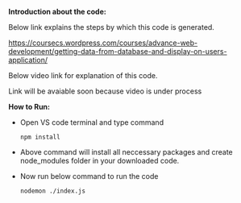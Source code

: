 **Introduction about the code:**

Below link explains the steps by which this code is generated.

https://coursecs.wordpress.com/courses/advance-web-development/getting-data-from-database-and-display-on-users-application/

Below video link for explanation of this code.

Link will be avaiable soon because video is under process

**How to Run:**

- Open VS code terminal and type command

      npm install

- Above command will install all neccessary packages and create node_modules folder in your downloaded code.

- Now run below command to run the code

      nodemon ./index.js
